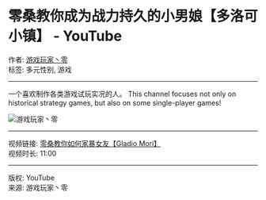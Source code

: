 # 零桑教你成为战力持久的小男娘【多洛可小镇】 - YouTube

作者: [游戏玩家丶零](https://www.youtube.com/channel/UCaWdSkEpDImngdq_U17Qatw)  
标签: 多元性别, 游戏

---

一个喜欢制作各类游戏试玩实况的人。 This channel focuses not only on historical strategy games, but also on some single-player games!

![游戏玩家丶零](https://i.ytimg.com/an/aWdSkEpDImngdq_U17Qatw/featured_channel.jpg?v=63970aa1)

---

视频链接: [零桑教你如何家暴女友【Gladio Mori】](https://www.youtube.com/watch?v=KMXkFW3FxWc)  
视频时长: 11:00

---

版权: YouTube  
来源: 游戏玩家丶零